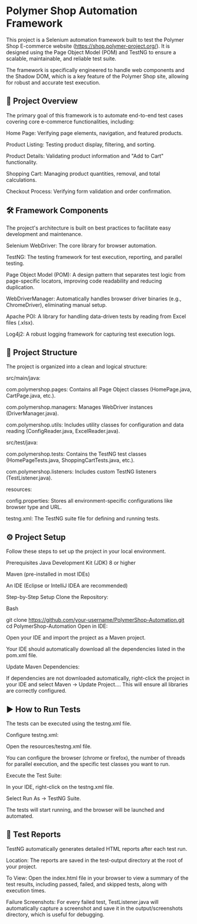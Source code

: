 # Polymer Shop Automation Framework

This project is a Selenium automation framework built to test the Polymer Shop E-commerce website (https://shop.polymer-project.org/). It is designed using the Page Object Model (POM) and TestNG to ensure a scalable, maintainable, and reliable test suite.

The framework is specifically engineered to handle web components and the Shadow DOM, which is a key feature of the Polymer Shop site, allowing for robust and accurate test execution.

**🚀 Project Overview**
----------------------------------

The primary goal of this framework is to automate end-to-end test cases covering core e-commerce functionalities, including:

Home Page: Verifying page elements, navigation, and featured products.

Product Listing: Testing product display, filtering, and sorting.

Product Details: Validating product information and "Add to Cart" functionality.

Shopping Cart: Managing product quantities, removal, and total calculations.

Checkout Process: Verifying form validation and order confirmation.

**🛠️ Framework Components**
----------------------------------

The project's architecture is built on best practices to facilitate easy development and maintenance.

Selenium WebDriver: The core library for browser automation.

TestNG: The testing framework for test execution, reporting, and parallel testing.

Page Object Model (POM): A design pattern that separates test logic from page-specific locators, improving code readability and reducing duplication.

WebDriverManager: Automatically handles browser driver binaries (e.g., ChromeDriver), eliminating manual setup.

Apache POI: A library for handling data-driven tests by reading from Excel files (.xlsx).

Log4j2: A robust logging framework for capturing test execution logs.

**📂 Project Structure**
----------------------------------

The project is organized into a clean and logical structure:

src/main/java:

com.polymershop.pages: Contains all Page Object classes (HomePage.java, CartPage.java, etc.).

com.polymershop.managers: Manages WebDriver instances (DriverManager.java).

com.polymershop.utils: Includes utility classes for configuration and data reading (ConfigReader.java, ExcelReader.java).

src/test/java:

com.polymershop.tests: Contains the TestNG test classes (HomePageTests.java, ShoppingCartTests.java, etc.).

com.polymershop.listeners: Includes custom TestNG listeners (TestListener.java).

resources:

config.properties: Stores all environment-specific configurations like browser type and URL.

testng.xml: The TestNG suite file for defining and running tests.

**⚙️ Project Setup**
----------------------------------

Follow these steps to set up the project in your local environment.

Prerequisites
Java Development Kit (JDK) 8 or higher

Maven (pre-installed in most IDEs)

An IDE (Eclipse or IntelliJ IDEA are recommended)

Step-by-Step Setup
Clone the Repository:

Bash

git clone https://github.com/your-username/PolymerShop-Automation.git
cd PolymerShop-Automation
Open in IDE:

Open your IDE and import the project as a Maven project.

Your IDE should automatically download all the dependencies listed in the pom.xml file.

Update Maven Dependencies:

If dependencies are not downloaded automatically, right-click the project in your IDE and select Maven -> Update Project.... This will ensure all libraries are correctly configured.

**▶️ How to Run Tests**
----------------------------------

The tests can be executed using the testng.xml file.

Configure testng.xml:

Open the resources/testng.xml file.

You can configure the browser (chrome or firefox), the number of threads for parallel execution, and the specific test classes you want to run.

Execute the Test Suite:

In your IDE, right-click on the testng.xml file.

Select Run As -> TestNG Suite.

The tests will start running, and the browser will be launched and automated.

**📝 Test Reports**
----------------------------------

TestNG automatically generates detailed HTML reports after each test run.

Location: The reports are saved in the test-output directory at the root of your project.

To View: Open the index.html file in your browser to view a summary of the test results, including passed, failed, and skipped tests, along with execution times.

Failure Screenshots: For every failed test, TestListener.java will automatically capture a screenshot and save it in the output/screenshots directory, which is useful for debugging.

